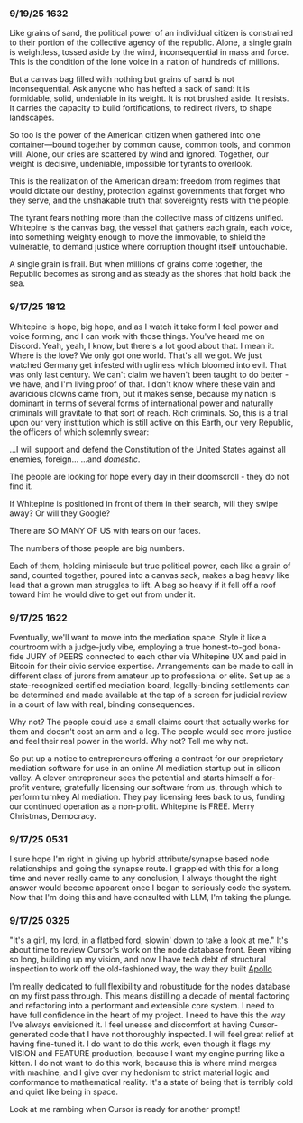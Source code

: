 ### 9/19/25 1632

Like grains of sand, the political power of an individual citizen is constrained to their portion of the collective agency of the republic. Alone, a single grain is weightless, tossed aside by the wind, inconsequential in mass and force. This is the condition of the lone voice in a nation of hundreds of millions.

But a canvas bag filled with nothing but grains of sand is not inconsequential. Ask anyone who has hefted a sack of sand: it is formidable, solid, undeniable in its weight. It is not brushed aside. It resists. It carries the capacity to build fortifications, to redirect rivers, to shape landscapes.

So too is the power of the American citizen when gathered into one container—bound together by common cause, common tools, and common will. Alone, our cries are scattered by wind and ignored. Together, our weight is decisive, undeniable, impossible for tyrants to overlook.

This is the realization of the American dream: freedom from regimes that would dictate our destiny, protection against governments that forget who they serve, and the unshakable truth that sovereignty rests with the people.

The tyrant fears nothing more than the collective mass of citizens unified. Whitepine is the canvas bag, the vessel that gathers each grain, each voice, into something weighty enough to move the immovable, to shield the vulnerable, to demand justice where corruption thought itself untouchable.

A single grain is frail. But when millions of grains come together, the Republic becomes as strong and as steady as the shores that hold back the sea.


### 9/17/25 1812

Whitepine is hope, big hope, and as I watch it take form I feel power and voice forming, and I can work with those things. You've heard me on Discord. Yeah, yeah, I know, but there's a lot good about that. I mean it. Where is the love? We only got one world. That's all we got. We just watched Germany get infested with ugliness which bloomed into evil. That was only last century. We can't claim we haven't been taught to do better - we have, and I'm living proof of that. I don't know where these vain and avaricious clowns came from, but it makes sense, because my nation is dominant in terms of several forms of international power and naturally criminals will gravitate to that sort of reach. Rich criminals. So, this is a trial upon our very institution which is still active on this Earth, our very Republic, the officers of which solemnly swear:

...I will support and defend the Constitution of the United States against all enemies, foreign...
...and *domestic*.

The people are looking for hope every day in their doomscroll - they do not find it.

If Whitepine is positioned in front of them in their search, will they swipe away? Or will they Google?

There are SO MANY OF US with tears on our faces.

The numbers of those people are big numbers.

Each of them, holding miniscule but true political power, each like a grain of sand, counted together, poured into a canvas sack, makes a bag heavy like lead that a grown man struggles to lift. A bag so heavy if it fell off a roof toward him he would dive to get out from under it.

### 9/17/25 1622

Eventually, we'll want to move into the mediation space. Style it like a courtroom with a judge-judy vibe, employing a true honest-to-god bona-fide JURY of PEERS connected to each other via Whitepine UX and paid in Bitcoin for their civic service expertise. Arrangements can be made to call in different class of jurors from amateur up to professional or elite. Set up as a state-recognized certified mediation board, legally-binding settlements can be determined and made available at the tap of a screen for judicial review in a court of law with real, binding consequences.

Why not? The people could use a small claims court that actually works for them and doesn't cost an arm and a leg. The people would see more justice and feel their real power in the world. Why not? Tell me why not.

So put up a notice to entrepreneurs offering a contract for our proprietary mediation software for use in an online AI mediation startup out in silicon valley. A clever entrepreneur sees the potential and starts himself a for-profit venture; gratefully licensing our software from us, through which to perform turnkey AI mediation. They pay licensing fees back to us, funding our continued operation as a non-profit. Whitepine is FREE. Merry Christmas, Democracy.

### 9/17/25 0531

I sure hope I'm right in giving up hybrid attribute/synapse based node relationships and going the synapse route. I grappled with this for a long time and never really came to any conclusion, I always thought the right answer would become apparent once I began to seriously code the system. Now that I'm doing this and have consulted with LLM, I'm taking the plunge.

### 9/17/25 0325

"It's a girl, my lord, in a flatbed ford, slowin' down to take a look at me." It's about time to review Cursor's work on the node database front. Been vibing so long, building up my vision, and now I have tech debt of structural inspection to work off the old-fashioned way, the way they built [Apollo](https://github.com/chrislgarry/Apollo-11/blob/master/Luminary099/AOSTASK_AND_AOSJOB.agc#L119)

I'm really dedicated to full flexibility and robustitude for the nodes database on my first pass through. This means distilling a decade of mental factoring and refactoring into a performant and extensible core system. I need to have full confidence in the heart of my project. I need to have this the way I've always envisioned it. I feel unease and discomfort at having Cursor-generated code that I have not thoroughly inspected. I will feel great relief at having fine-tuned it. I do want to do this work, even though it flags my VISION and FEATURE production, because I want my engine purring like a kitten. I do not want to do this work, because this is where mind merges with machine, and I give over my hedonism to strict material logic and conformance to mathematical reality. It's a state of being that is terribly cold and quiet like being in space.

Look at me rambing when Cursor is ready for another prompt!

